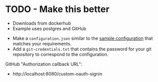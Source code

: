 # TODO - Make this better

- Downloads from dockerhub
- Example uses postgres and GitHub

* Make a `configuration.json` similar to the [sample configuration](../configuration.sample.json) that matches your requirements.
* Add a `git-credentials.txt` that contains the password for your git repository to correspond to the configuration.

GitHub "Authorization callback URL":
 - http://localhost:8080/custom-oauth-signin
